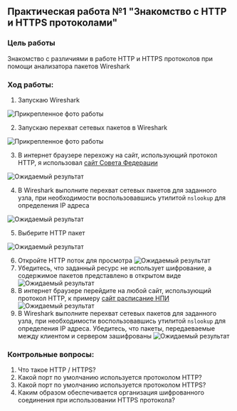 ## Практическая работа №1 "Знакомство с HTTP и HTTPS протоколами"
### Цель работы

Знакомство с различиями в работе HTTP и HTTPS протоколов при помощи анализатора пакетов Wireshark

### Ход работы:
1. Запускаю Wireshark

![Прикрепленное фото работы](https://s374vla.storage.yandex.net/rdisk/66ff9246418e1db40be58de8aa55edbc48aa586ed596539a7210976f36af661c/670f0807/0S5-avnlyGtePn4FbRxK9po31fR7NoVpJGUYa1pbeGD_pNQ4E19Pw9ibAbdr2SWVLf5M2GpB1Zm-leHZ4WbE0w==?uid=691504936&filename=Wireshark_iyccLv8dcf.png&disposition=inline&hash=&limit=0&content_type=image%2Fpng&owner_uid=691504936&fsize=75803&hid=81d9e97c7eaa9afc9367feb37d4531f4&media_type=image&tknv=v2&etag=81a234f9335a7d4e8892db666f011079&ts=6248d1c3ccfc0&s=d72eb6d38aa9a5f88af06c59a824496e1aed2e9edbcb00e0650a5f67da2e08d6&pb=U2FsdGVkX1_grGUy-q4czNuJOWZnp4h2WqJoBOBmtYqI6dRM59YpyMziJmEvIlX2Wsb_HP_yKeQWr7b1NeEkHgHDFfKAMemfAS_YrUgQpEw)

2. Запускаю перехват сетевых пакетов в Wireshark

![Прикрепленное фото работы](https://s733sas.storage.yandex.net/rdisk/52c25a691ee414d525c8824c5522750ecc4bce8079056e6893b3b2d539a06f0c/670f0995/0S5-avnlyGtePn4FbRxK9iqQmaRFJewE0BXpnnXSwnpcau0NzXAU3MDzdt3h5Q2-Nin5qzKyHfijuTivE2LZLg==?uid=691504936&filename=A1.png&disposition=inline&hash=&limit=0&content_type=image%2Fpng&owner_uid=691504936&fsize=241503&hid=df9a7a83a28f679095f2d7339d909181&media_type=image&tknv=v2&etag=b093badacf97eff8a79350842058c014&ts=6248d33f5cf40&s=b37ce5107080247449c38074c60c4645a9aea8d18b548efffac7b8dffbe96e2c&pb=U2FsdGVkX19IjlUgYlZe_tBQ6DIzI0OlmYjR3emUoZPZGYtqZ0vvyVzdCzyKB7NX1f4eQXBfCOth-W2FeO8RlwKorzlIzFIXS38dXpXzWZ4)

3. В интернет браузере перехожу на сайт, использующий протокол HTTP, я использовал [сайт Совета Федерации](http://council.gov.ru/users/login/?next=http%3A//pisma.council.gov.ru/cabinet/)

![Ожидаемый результат](https://s778sas.storage.yandex.net/rdisk/d2420b3b19e51f8a9c491b5270b030245311585c4f96155efdf068a1fcbc2640/670f0d75/0S5-avnlyGtePn4FbRxK9tT8-6T6jEE6ONMQegjg_6kHnaehkHawKTHZPUiUYqlP9iuVUvPuv0a2Z_5sm9bEAw==?uid=691504936&filename=А2.png&disposition=inline&hash=&limit=0&content_type=image%2Fpng&owner_uid=691504936&fsize=191530&hid=3a2c8f5be4b1c84232d8d2476074f201&media_type=image&tknv=v2&etag=2dc818bd3a2901590c50e0b83383aaf4&ts=6248d6f168740&s=e39fdcc69863cd89cb631335a372c8d90998910bc27f19f6215a4bcb134e4227&pb=U2FsdGVkX19io7z34H3oCSriIl2QBrgmvT8i-KOtLZknycwPLP7xrvCCkOLM2pJEm5D2DoerW89RKI0eDCsSKErmDsK8QGFxJZQSADRx6EU)

4. В Wireshark выполните перехват сетевых пакетов для заданного узла, при необходимости воспользовавшись утилитой `nslookup` для определения IP адреса

![Ожидаемый результат](https://storage.yandexcloud.net/shesterikov/CS_1_4.png)

5. Выберите HTTP пакет

![Ожидаемый результат](https://storage.yandexcloud.net/shesterikov/CS_1_5.png)

6. Откройте HTTP поток для просмотра
![Ожидаемый результат](https://storage.yandexcloud.net/shesterikov/CS_1_6.png)
7. Убедитесь, что заданный ресурс не использует шифрование, а содержимое пакетов представлено в открытом виде
![Ожидаемый результат](https://storage.yandexcloud.net/shesterikov/CS_1_7.png)
8. В интернет браузере перейдите на любой сайт, использующий протокол HTTP, к примеру [сайт расписание НПИ](https://schedule.npi-tu.ru/)
![Ожидаемый результат](https://storage.yandexcloud.net/shesterikov/CS_1_8.png)
9. В Wireshark выполните перехват сетевых пакетов для заданного узла, при необходимости воспользовавшись утилитой `nslookup` для определения IP адреса.
Убедитесь, что пакеты, передаеваемые между клиентом и сервером зашифрованы
![Ожидаемый результат](https://storage.yandexcloud.net/shesterikov/CS_1_9.png)

### Контрольные вопросы:
1. Что такое HTTP / HTTPS?
2. Какой порт по умолчанию используется протоколом HTTP?
3. Какой порт по умолчанию используется протоколом HTTPS?
4. Каким образом обеспечивается организация шифрованного соединения при использовании HTTPS протокола?
